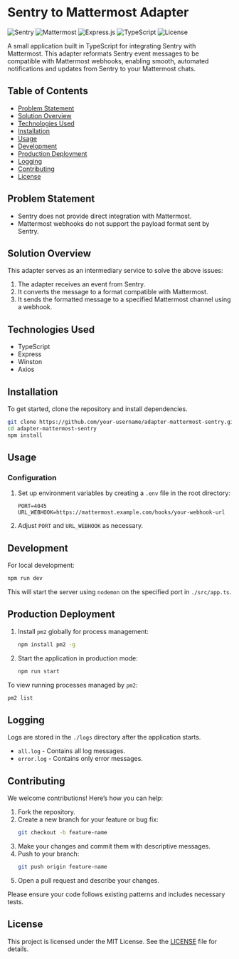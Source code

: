 # Sentry to Mattermost Adapter

![Sentry](https://img.shields.io/badge/sentry-%23362D59.svg?style=flat&logo=sentry&logoColor=white)
![Mattermost](https://img.shields.io/badge/mattermost-%232B2B8C.svg?style=flat&logo=mattermost&logoColor=white)
![Express.js](https://img.shields.io/badge/express.js-%23404d59.svg?style=flat&logo=express&logoColor=%2361DAFB)
![TypeScript](https://img.shields.io/badge/typescript-%23007ACC.svg?style=flat&logo=typescript&logoColor=white)
![License](https://img.shields.io/badge/license-MIT-blue.svg?style=flat)

A small application built in TypeScript for integrating Sentry with Mattermost. This adapter reformats Sentry event messages to be compatible with Mattermost webhooks, enabling smooth, automated notifications and updates from Sentry to your Mattermost chats.

## Table of Contents

- [Problem Statement](#problem-statement)
- [Solution Overview](#solution-overview)
- [Technologies Used](#technologies-used)
- [Installation](#installation)
- [Usage](#usage)
- [Development](#development)
- [Production Deployment](#production-deployment)
- [Logging](#logging)
- [Contributing](#contributing)
- [License](#license)

## Problem Statement

- Sentry does not provide direct integration with Mattermost.
- Mattermost webhooks do not support the payload format sent by Sentry.

## Solution Overview

This adapter serves as an intermediary service to solve the above issues:

1. The adapter receives an event from Sentry.
2. It converts the message to a format compatible with Mattermost.
3. It sends the formatted message to a specified Mattermost channel using a webhook.

## Technologies Used

- TypeScript
- Express
- Winston 
- Axios

## Installation

To get started, clone the repository and install dependencies.

```bash
git clone https://github.com/your-username/adapter-mattermost-sentry.git
cd adapter-mattermost-sentry
npm install
```

## Usage

### Configuration

1. Set up environment variables by creating a `.env` file in the root directory:
   ```plaintext
   PORT=4045
   URL_WEBHOOK=https://mattermost.example.com/hooks/your-webhook-url
   ```
2. Adjust `PORT` and `URL_WEBHOOK` as necessary.

## Development

For local development:

```bash
npm run dev
```

This will start the server using `nodemon` on the specified port in `./src/app.ts`.

## Production Deployment

1. Install `pm2` globally for process management:
   ```bash
   npm install pm2 -g
   ```
2. Start the application in production mode:
   ```bash
   npm run start
   ```

To view running processes managed by `pm2`:

```bash
pm2 list
```

## Logging

Logs are stored in the `./logs` directory after the application starts.

- `all.log` - Contains all log messages.
- `error.log` - Contains only error messages.

## Contributing

We welcome contributions! Here’s how you can help:

1. Fork the repository.
2. Create a new branch for your feature or bug fix:
   ```bash
   git checkout -b feature-name
   ```
3. Make your changes and commit them with descriptive messages.
4. Push to your branch:
   ```bash
   git push origin feature-name
   ```
5. Open a pull request and describe your changes.

Please ensure your code follows existing patterns and includes necessary tests.

## License

This project is licensed under the MIT License. See the [LICENSE](LICENSE) file for details.
